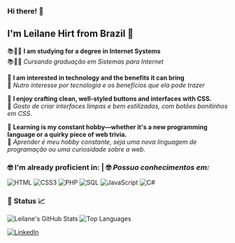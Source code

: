 ### Hi there! 👋
## I'm Leilane Hirt from Brazil 📍
📚👩‍💻 __I am studying for a degree in Internet Systems__  
📚👩‍💻 _Cursando graduação em Sistemas para Internet_  

💭 __I am interested in technology and the benefits it can bring__  
💭 _Nutro interesse por tecnologia e os benefícios que ela pode trazer_

🎀 __I enjoy crafting clean, well-styled buttons and interfaces with CSS.__  
🎀 _Gosto de criar interfaces limpas e bem estilizadas, com botões bonitinhos em CSS._  

📒 __Learning is my constant hobby—whether it's a new programming language or a quirky piece of web trivia.__  
📒 _Aprender é meu hobby constante, seja uma nova linguagem de programação ou uma curiosidade sobre a web._

### 🤓 __I'm already proficient in:__   |   🤓 _Possuo conhecimentos em:_

![HTML](https://img.shields.io/badge/-HTML-E34F26?logo=html5&logoColor=white)
![CSS3](https://img.shields.io/badge/-CSS3-1572B6?logo=css3&logoColor=white)
![PHP](https://img.shields.io/badge/-PHP-777BB4?logo=php&logoColor=white)
![SQL](https://img.shields.io/badge/-SQL-D95E32?logo=database&logoColor=white)
![JavaScript](https://img.shields.io/badge/-JavaScript-F7DF1E?logo=javascript&logoColor=black)
![C#](https://img.shields.io/badge/-C%23-239120?logo=csharp&logoColor=white)

### 🚀 **Status** 📈

![Leilane's GitHub Stats](https://github-readme-stats.vercel.app/api?username=leilanehirt&show_icons=true)
![Top Languages](https://github-readme-stats.vercel.app/api/top-langs/?username=leilanehirt&layout=compact)

[![LinkedIn](https://img.shields.io/badge/-Leilane_Hirt-blue?style=flat-square&logo=Linkedin&logoColor=white&link=https://www.linkedin.com/in/leilanehirt)](https://www.linkedin.com/in/leilanehirt)

